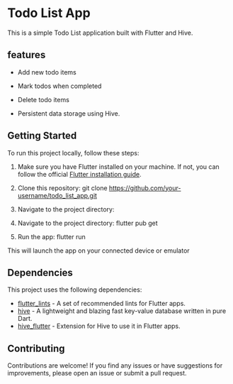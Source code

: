 # Todo List App

This is a simple Todo List application built with Flutter and Hive.

## features

- Add new todo items

- Mark todos when completed

- Delete todo items

- Persistent data storage using Hive.

## Getting Started

To run this project locally, follow these steps:

1. Make sure you have Flutter installed on your machine. If not, you can follow the official [Flutter installation guide](https://flutter.dev/docs/get-started/install).

2. Clone this repository: git clone https://github.com/your-username/todo_list_app.git

3. Navigate to the project directory:

4. Navigate to the project directory: flutter pub get

5. Run the app: flutter run

This will launch the app on your connected device or emulator

## Dependencies

This project uses the following dependencies:

- [flutter_lints](https://pub.dev/packages/flutter_lints) - A set of recommended lints for Flutter apps.
- [hive](https://pub.dev/packages/hive) - A lightweight and blazing fast key-value database written in pure Dart.
- [hive_flutter](https://pub.dev/packages/hive_flutter) - Extension for Hive to use it in Flutter apps.

## Contributing

Contributions are welcome! If you find any issues or have suggestions for improvements, please open an issue or submit a pull request.
